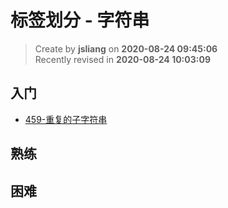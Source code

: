 标签划分 - 字符串
===

> Create by **jsliang** on **2020-08-24 09:45:06**  
> Recently revised in **2020-08-24 10:03:09**

## 入门

* [459-重复的子字符串](https://leetcode-cn.com/problems/repeated-substring-pattern/)

## 熟练

## 困难
